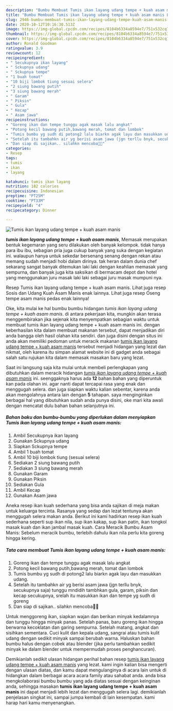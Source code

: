 ```yaml
---
description: "Bumbu Membuat Tumis ikan layang udang tempe + kuah asam manis Lezat"
title: "Bumbu Membuat Tumis ikan layang udang tempe + kuah asam manis Lezat"
slug: 2946-bumbu-membuat-tumis-ikan-layang-udang-tempe-kuah-asam-manis-lezat
date: 2020-10-12T10:16:30.513Z
image: https://img-global.cpcdn.com/recipes/8104b6334a8594e7/751x532cq70/tumis-ikan-layang-udang-tempe-kuah-asam-manis-foto-resep-utama.jpg
thumbnail: https://img-global.cpcdn.com/recipes/8104b6334a8594e7/751x532cq70/tumis-ikan-layang-udang-tempe-kuah-asam-manis-foto-resep-utama.jpg
cover: https://img-global.cpcdn.com/recipes/8104b6334a8594e7/751x532cq70/tumis-ikan-layang-udang-tempe-kuah-asam-manis-foto-resep-utama.jpg
author: Ronald Goodman
ratingvalue: 3.9
reviewcount: 12
recipeingredient:
- " Secukupnya ikan layang"
- " Sckupnya udang"
- " Sckupnya tempe"
- "1 buah tomat"
- "10 biji lombok tiung sesuai selera"
- "2 siung bawang putih"
- "3 siung bawang merah"
- " Garam"
- " Piksin"
- " Gula"
- " Kecap"
- " Asam jawa"
recipeinstructions:
- "Goreng ikan dan tempe tunggu agak masak lalu angkat"
- "Potong kecil bawang putih,bawang merah, tomat dan lombok"
- "Tumis bumbu yg sudh di potong2 lalu biarkn agak layu dan masukkan udang."
- "Setelah itu tambahkn air yg berisi asam jawa (jgn terllu bnyk, secukupnya saja) tunggu mndidih tambhkan gula, garam, piksin dan kecap secukupnya, srelah itu masukkan ikan dan tempe yg sudh di goreng"
- "Dan siap di sajikan.. silahkn mencoba🍴😋"
categories:
- Resep
tags:
- tumis
- ikan
- layang

katakunci: tumis ikan layang 
nutrition: 182 calories
recipecuisine: Indonesian
preptime: "PT25M"
cooktime: "PT33M"
recipeyield: "4"
recipecategory: Dinner

---
```



![Tumis ikan layang udang tempe + kuah asam manis](https://img-global.cpcdn.com/recipes/8104b6334a8594e7/751x532cq70/tumis-ikan-layang-udang-tempe-kuah-asam-manis-foto-resep-utama.jpg)

<b><i>tumis ikan layang udang tempe + kuah asam manis</i></b>, Memasak merupakan bentuk kegemaran yang seru dilakukan oleh banyak kelompok. tidak hanya para ibu ibu, sebagian pria juga cukup banyak yang suka dengan kegiatan ini. walaupun hanya untuk sekedar bersenang senang dengan rekan atau memang sudah menjadi hobi dalam dirinya. tak heran dalam dunia chef sekarang sangat banyak ditemukan laki laki dengan keahlian memasak yang sempurna, dan banyak juga kita saksikan di bermacam depot dan hotel yang menggunakan juru masak laki laki sebagai juru masak mumpuni nya.

Resep Tumis ikan layang udang tempe + kuah asam manis. Lihat juga resep Sosis dan Udang Kuah Asam Manis enak lainnya. Lihat juga resep Oseng tempe asam manis pedas enak lainnya!

Oke, kita mulai ke hal bumbu bumbu hidangan <i>tumis ikan layang udang tempe + kuah asam manis</i>. di antara pekerjaan kita, mungkin akan terasa menggembirakan jika sejenak kita menyempatkan sebagian waktu untuk membuat tumis ikan layang udang tempe + kuah asam manis ini. dengan keberhasilan kita dalam membuat makanan tersebut, dapat menjadikan diri anda bangga oleh hasil olahan kita sendiri. dan juga disini dengan situs ini anda akan memiliki pedoman untuk meracik makanan <u>tumis ikan layang udang tempe + kuah asam manis</u> tersebut menjadi hidangan yang lezat dan nikmat, oleh karena itu simpan alamat website ini di gadget anda sebagai salah satu rujukan kita dalam memasak masakan baru yang lezat.


Saat ini langsung saja kita mulai untuk membeli perlengkapan yang dibutuhkan dalam meracik hidangan <u><i>tumis ikan layang udang tempe + kuah asam manis</i></u> ini. seenggaknya harus ada <b>12</b> bahan bahan yang diperuntuk kan pada olahan ini. agar nanti dapat tercapai rasa yang enak dan menggugah selera. dan juga siapkan waktu kalian sebentar, karena anda akan mengolahnya antara lain dengan <b>5</b> tahapan. saya menginginkan berbagai hal yang dibutuhkan sudah anda punya disini, oke mari kita awali dengan mencatat dulu bahan bahan selanjutnya ini.

<!--inarticleads1-->

##### Bahan baku dan bumbu-bumbu yang diperlukan dalam menyiapkan Tumis ikan layang udang tempe + kuah asam manis:

1. Ambil  Secukupnya ikan layang
1. Gunakan  Sckupnya udang
1. Siapkan  Sckupnya tempe
1. Ambil 1 buah tomat
1. Ambil 10 biji lombok tiung (sesuai selera)
1. Sediakan 2 siung bawang putih
1. Sediakan 3 siung bawang merah
1. Gunakan  Garam
1. Gunakan  Piksin
1. Sediakan  Gula
1. Ambil  Kecap
1. Gunakan  Asam jawa


Aneka resep ikan kuah sederhana yang bisa anda sajikan di meja makan untuk keluarga tercinta. Rasanya yang sedap dan lezat tentunya akan menggugah selera makan anda. Berikut ini kami hadirkan resep ikan kuah sederhana seperti sup ikan nila, sup ikan kakap, sup ikan patin, ikan tongkol masak kuah dan ikan jambal masak kuah. Cara Meracik Bumbu Asam Manis: Sebelum meracik bumbu, terlebih dahulu ikan nila perlu kita goreng hingga kering. 

<!--inarticleads2-->

##### Tata cara membuat Tumis ikan layang udang tempe + kuah asam manis:

1. Goreng ikan dan tempe tunggu agak masak lalu angkat
1. Potong kecil bawang putih,bawang merah, tomat dan lombok
1. Tumis bumbu yg sudh di potong2 lalu biarkn agak layu dan masukkan udang.
1. Setelah itu tambahkn air yg berisi asam jawa (jgn terllu bnyk, secukupnya saja) tunggu mndidih tambhkan gula, garam, piksin dan kecap secukupnya, srelah itu masukkan ikan dan tempe yg sudh di goreng
1. Dan siap di sajikan.. silahkn mencoba🍴😋


Untuk menggoreng ikan, siapkan wajan dan berikan minyak kedalamnya dan tunggu hingga minyak panas. Setelah panas, baru goreng ikan hingga berwarna kecoklatan dan garing sempurna. Setelah matang, angkat dan sisihkan sementara. Cuci kulit dan kepala udang, sangrai atau tumis kulit udang dengan sedikit minyak sampai berubah warna. Haluskan bahan bumbu halus dengan cobek atau blender (jika perlu tambahkan sedikit minyak ke dalam blender untuk mempermudah proses penghancuran). 

Demikianlah sedikit ulasan hidangan perihal bahan resep <u>tumis ikan layang udang tempe + kuah asam manis</u> yang lezat. kami ingin kalian bisa mengerti dengan ulasan diatas, dan kamu dapat mengulanginya di acara lain untuk di hidangkan dalam berbagai acara acara family atau sahabat anda. anda bisa mengkolaborasi bumbu bumbu yang ada diatas sesuai dengan keinginan anda, sehingga masakan <b>tumis ikan layang udang tempe + kuah asam manis</b> ini dapat menjadi lebih lezat dan menggugah selera lagi. demikianlah penjelasan singkat ini, sampai jumpa kembali di lain kesempatan. kami harap hari kamu menyenangkan.
